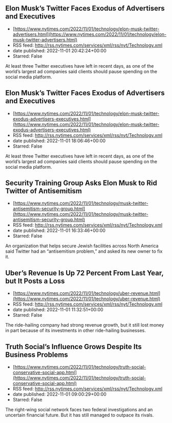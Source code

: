 ## Elon Musk’s Twitter Faces Exodus of Advertisers and Executives
 - [https://www.nytimes.com/2022/11/01/technology/elon-musk-twitter-advertisers.html](https://www.nytimes.com/2022/11/01/technology/elon-musk-twitter-advertisers.html)
 - RSS feed: http://rss.nytimes.com/services/xml/rss/nyt/Technology.xml
 - date published: 2022-11-01 20:42:24+00:00
 - Starred: False

At least three Twitter executives have left in recent days, as one of the world’s largest ad companies said clients should pause spending on the social media platform.

## Elon Musk’s Twitter Faces Exodus of Advertisers and Executives
 - [https://www.nytimes.com/2022/11/01/technology/elon-musk-twitter-exodus-advertisers-executives.html](https://www.nytimes.com/2022/11/01/technology/elon-musk-twitter-exodus-advertisers-executives.html)
 - RSS feed: http://rss.nytimes.com/services/xml/rss/nyt/Technology.xml
 - date published: 2022-11-01 18:06:46+00:00
 - Starred: False

At least three Twitter executives have left in recent days, as one of the world’s largest ad companies said clients should pause spending on the social media platform.

## Security Training Group Asks Elon Musk to Rid Twitter of Antisemitism
 - [https://www.nytimes.com/2022/11/01/technology/musk-twitter-antisemitism-security-group.html](https://www.nytimes.com/2022/11/01/technology/musk-twitter-antisemitism-security-group.html)
 - RSS feed: http://rss.nytimes.com/services/xml/rss/nyt/Technology.xml
 - date published: 2022-11-01 16:33:46+00:00
 - Starred: False

An organization that helps secure Jewish facilities across North America said Twitter had an “antisemitism problem,” and asked its new owner to fix it.

## Uber’s Revenue Is Up 72 Percent From Last Year, but It Posts a Loss
 - [https://www.nytimes.com/2022/11/01/technology/uber-revenue.html](https://www.nytimes.com/2022/11/01/technology/uber-revenue.html)
 - RSS feed: http://rss.nytimes.com/services/xml/rss/nyt/Technology.xml
 - date published: 2022-11-01 11:32:51+00:00
 - Starred: False

The ride-hailing company had strong revenue growth, but it still lost money in part because of its investments in other ride-hailing businesses.

## Truth Social’s Influence Grows Despite Its Business Problems
 - [https://www.nytimes.com/2022/11/01/technology/truth-social-conservative-social-app.html](https://www.nytimes.com/2022/11/01/technology/truth-social-conservative-social-app.html)
 - RSS feed: http://rss.nytimes.com/services/xml/rss/nyt/Technology.xml
 - date published: 2022-11-01 09:00:29+00:00
 - Starred: False

The right-wing social network faces two federal investigations and an uncertain financial future. But it has still managed to outpace its rivals.
